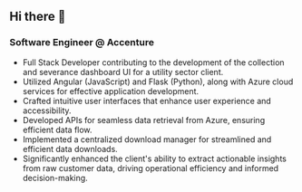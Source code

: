 ## Hi there 👋

### Software Engineer @ Accenture
* Full Stack Developer contributing to the development of the collection and severance dashboard UI for a utility sector client.
* Utilized Angular (JavaScript) and Flask (Python), along with Azure cloud services for effective application development.
* Crafted intuitive user interfaces that enhance user experience and accessibility.
* Developed APIs for seamless data retrieval from Azure, ensuring efficient data flow.
* Implemented a centralized download manager for streamlined and efficient data downloads.
* Significantly enhanced the client's ability to extract actionable insights from raw customer data, driving operational efficiency and informed decision-making.


<!--
**ranjeet-mishra-ng/ranjeet-mishra-ng** is a ✨ _special_ ✨ repository because its `README.md` (this file) appears on your GitHub profile.

Here are some ideas to get you started:

- 🔭 I’m currently working on ...
- 🌱 I’m currently learning ...
- 👯 I’m looking to collaborate on ...
- 🤔 I’m looking for help with ...
- 💬 Ask me about ...
- 📫 How to reach me: ...
- 😄 Pronouns: ...
- ⚡ Fun fact: ...
-->
